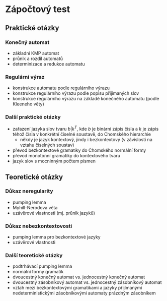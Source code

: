 # Zápočtový test

## Praktické otázky

### Konečný automat

- základní KMP automat
- průnik a rozdíl automatů
- determinizace a redukce automatu

### Regulární výraz

- konstrukce automatu podle regulárního výrazu
- konstrukce regulárního výrazu podle popisu přijímaných slov
- konstrukce regulárního výrazu na základě konečného automatu (podle Kleeneho věty)

### Další praktické otázky

- zařazení jazyka slov tvaru $b|k^T$, kde $b$ je binární zápis čísla a $k$ je zápis téhož čísla v konkrétní číselné soustavě, do Chomského hierarchie
	- někdy je jazyk kontextový, jindy i bezkontextový (v závislosti na vztahu číselných soustav)
- převod bezkontextové gramatiky do Chomského normální formy
- převod monotónní gramatiky do kontextového tvaru
- jazyk slov s mocninným počtem písmen

## Teoretické otázky

### Důkaz neregularity

- pumping lemma
- Myhill-Nerodova věta
- uzávěrové vlastnosti (mj. průnik jazyků)

### Důkaz nebezkontextovosti

- pumping lemma pro bezkontextové jazyky
- uzávěrové vlastnosti

### Další teoretické otázky

- podtrhávací pumping lemma
- normální formy gramatik
- dvoucestný konečný automat vs. jednocestný konečný automat
- dvoucestný zásobníkový automat vs. jednocestný zásobníkový automat
- vztah mezi bezkontextovými gramatikami a jazyky přijímanými nedeterministickými zásobníkovými automaty prázdným zásobníkem
